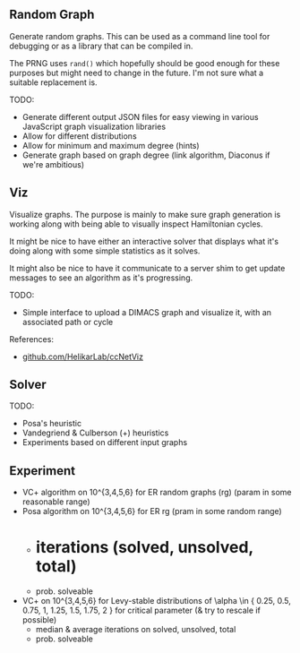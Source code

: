 Random Graph
---

Generate random graphs.
This can be used as a command line tool for debugging or as a library that
can be compiled in.

The PRNG uses `rand()` which hopefully should be good enough for these purposes
but might need to change in the future.
I'm not sure what a suitable replacement is.

TODO:

* Generate different output JSON files for easy viewing in various JavaScript
  graph visualization libraries
* Allow for different distributions
* Allow for minimum and maximum degree (hints)
* Generate graph based on graph degree (link algorithm, Diaconus if we're ambitious)

Viz
---

Visualize graphs.
The purpose is mainly to make sure graph generation is working along with
being able to visually inspect Hamiltonian cycles.

It might be nice to have either an interactive solver that displays what
it's doing along with some simple statistics as it solves.

It might also be nice to have it communicate to a server shim to get
update messages to see an algorithm as it's progressing.

TODO:

* Simple interface to upload a DIMACS graph and visualize it, with an associated
  path or cycle

References:

* [github.com/HelikarLab/ccNetViz](https://github.com/HelikarLab/ccNetViz)


Solver
---

TODO:

* Posa's heuristic
* Vandegriend & Culberson (+) heuristics
* Experiments based on different input graphs


Experiment
---

* VC+ algorithm on 10^{3,4,5,6} for ER random graphs (rg) (param in some reasonable range)
* Posa algorithm on 10^{3,4,5,6} for ER rg (pram in some random range)
  - # iterations (solved, unsolved, total)
  - prob. solveable
* VC+ on 10^{3,4,5,6} for Levy-stable distributions of \alpha \in { 0.25, 0.5, 0.75, 1, 1.25, 1.5, 1.75, 2 }
  for critical parameter (& try to rescale if possible)
  - median & average iterations on solved, unsolved, total
  - prob. solveable
